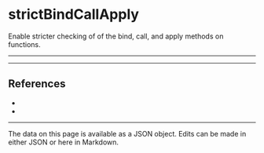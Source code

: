 <!-- Important! Do not modify comment blocks. They are necessary for the transformer to work properly -->

<!-- title -->
# strictBindCallApply

<!-- shortDescription -->
Enable stricter checking of of the bind, call, and apply methods on functions.

---

<!-- extendedDescription -->


---

<!-- references -->
## References
- []()
- []()
---

<!-- footer -->
The data on this page is available as a JSON object. Edits can be made in either JSON or here in Markdown.
